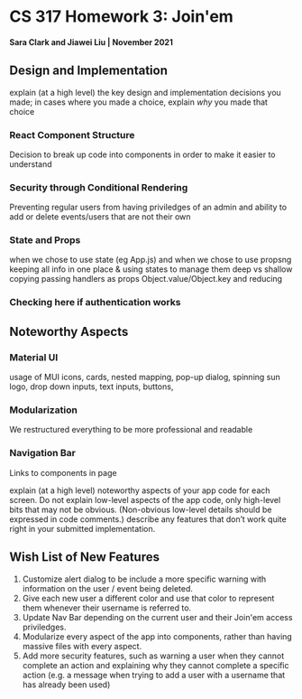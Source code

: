# CS 317 Homework 3: Join'em
#### Sara Clark and Jiawei Liu | November 2021
## Design and Implementation
explain (at a high level) the key design and implementation decisions you made; in cases where you made a choice, explain *why* you made that choice
### React Component Structure
Decision to break up code into components in order to make it easier to understand
### Security through Conditional Rendering
Preventing regular users from having priviledges of an admin and ability to add or delete events/users that are not their own
### State and Props
when we chose to use state (eg App.js) and when we chose to use propsng 
keeping all info in one place & using states to manage them
deep vs shallow copying
passing handlers as props
Object.value/Object.key and reducing
### Checking here if authentication works



## Noteworthy Aspects

### Material UI
usage of MUI
icons, cards, nested mapping, pop-up dialog, spinning sun logo, drop down inputs, text inputs, buttons, 
### Modularization
We restructured everything to be more professional and readable
### Navigation Bar
Links to components in page


explain (at a high level) noteworthy aspects of your app code for each screen. Do not explain low-level aspects of the app code, only high-level bits that may not be obvious. (Non-obvious low-level details should be expressed in code comments.)
describe any features that don’t work quite right in your submitted implementation.

## Wish List of New Features
1. Customize alert dialog to be include a more specific warning with information on the user / event being deleted.
2. Give each new user a different color and use that color to represent them whenever their username is referred to.
3. Update Nav Bar depending on the current user and their Join'em access priviledges.
4. Modularize every aspect of the app into components, rather than having massive files with every aspect.
5. Add more security features, such as warning a user when they cannot complete an action and explaining why they cannot complete a specific action (e.g. a message when trying to add a user with a username that has already been used)


